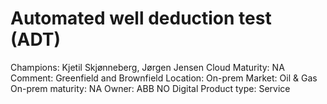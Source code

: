 # Automated well deduction test (ADT)

Champions: Kjetil Skjønneberg, Jørgen Jensen
Cloud Maturity: NA
Comment: Greenfield and Brownfield
Location: On-prem
Market: Oil & Gas
On-prem maturity: NA
Owner: ABB NO Digital
Product type: Service
